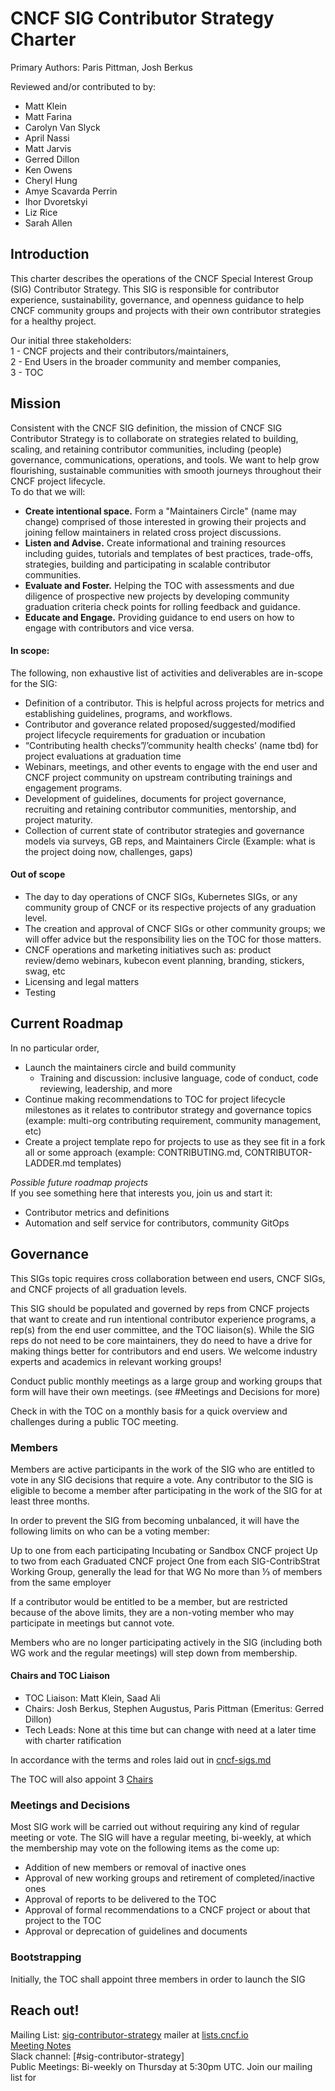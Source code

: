 # CNCF SIG Contributor Strategy Charter

Primary Authors: Paris Pittman, Josh Berkus  

Reviewed and/or contributed to by:  
* Matt Klein
* Matt Farina  
* Carolyn Van Slyck  
* April Nassi
* Matt Jarvis
* Gerred Dillon
* Ken Owens
* Cheryl Hung
* Amye Scavarda Perrin
* Ihor Dvoretskyi
* Liz Rice
* Sarah Allen

## Introduction
This charter describes the operations of the CNCF Special Interest Group (SIG)
Contributor Strategy. This SIG is responsible for contributor experience,
sustainability, governance, and openness guidance to help CNCF community groups
and projects with their own contributor strategies for a healthy project.

Our initial three stakeholders:  
1 - CNCF projects and their contributors/maintainers,  
2 - End Users in the broader community and member companies,  
3 - TOC

## Mission
Consistent with the CNCF SIG definition, the mission of CNCF SIG Contributor
Strategy is to collaborate on strategies related to building, scaling, and
retaining contributor communities, including (people) governance, 
communications, operations, and tools. We want to help grow flourishing, 
sustainable communities with smooth journeys throughout their CNCF project 
lifecycle.   
To do that we will:
* **Create intentional space.** Form a "Maintainers Circle" (name may
  change) comprised of those interested in growing their projects and joining
  fellow maintainers in related cross project discussions.
* **Listen and Advise.** Create informational and training resources including
guides, tutorials and templates of best practices, trade-offs, strategies,
building and participating in scalable contributor communities.
* **Evaluate and Foster.** Helping the TOC with assessments and due diligence of
prospective new projects by developing community graduation criteria check
points for rolling feedback and guidance.
* **Educate and Engage.** Providing guidance to end users on how to engage with
 contributors and vice versa.

#### In scope:
The following, non exhaustive list of activities and deliverables are
in-scope for the SIG:
* Definition of a contributor. This is helpful across projects for metrics and
establishing guidelines, programs, and workflows.
* Contributor and goverance related proposed/suggested/modified project 
lifecycle requirements for graduation or incubation
* “Contributing health checks”/’community health checks’ (name tbd) for project
evaluations at graduation time  
* Webinars, meetings, and other events to engage with the end user and CNCF 
project community on upstream contributing trainings and engagement programs.  
* Development of guidelines, documents for project governance, recruiting and
retaining contributor communities, mentorship, and project maturity.
* Collection of current state of contributor strategies and governance models
via surveys, GB reps, and Maintainers Circle (Example: what is the project doing
  now, challenges, gaps)

#### Out of scope
* The day to day operations of CNCF SIGs, Kubernetes SIGs, or any community 
group of CNCF or its respective projects of any graduation level.
* The creation and approval of CNCF SIGs or other community groups; we will
offer advice but the responsibility lies on the TOC for those matters.
* CNCF operations and marketing initiatives such as: product review/demo
webinars, kubecon event planning, branding, stickers, swag, etc
* Licensing and legal matters
* Testing


## Current Roadmap
In no particular order,
* Launch the maintainers circle and build community 
  * Training and discussion: inclusive language, code of conduct, code 
  reviewing, leadership, and more
* Continue making recommendations to TOC for project lifecycle milestones as it 
relates to contributor strategy and governance topics (example: multi-org 
contributing requirement, community management, etc)
* Create a project template repo for projects to use as they see fit in a fork 
all or some approach (example: CONTRIBUTING.md, CONTRIBUTOR-LADDER.md templates)


*Possible future roadmap projects*  
If you see something here that interests you, join us and start it:  
* Contributor metrics and definitions  
* Automation and self service for contributors, community GitOps

## Governance
This SIGs topic requires cross collaboration between end users, CNCF SIGs, and
CNCF projects of all graduation levels.

This SIG should be populated and governed by reps from CNCF projects that want
to create and run intentional contributor experience programs, a rep(s) from the
end user committee, and the TOC liaison(s). While the SIG reps do not need to be
core maintainers, they do need to have a drive for making things better for
contributors and end users. We welcome industry experts and academics in
relevant working groups!

Conduct public monthly meetings as a large group and working groups that form
will have their own meetings. (see #Meetings and Decisions for more)

Check in with the TOC on a monthly basis for a quick overview and challenges
during a public TOC meeting.

### Members

Members are active participants in the work of the SIG who are entitled to vote
in any SIG decisions that require a vote.  Any contributor to the SIG is
eligible to become a member after participating in the work of the SIG for at
least three months.

In order to prevent the SIG from becoming unbalanced, it will have the following
limits on who can be a voting member:

Up to one from each participating Incubating or Sandbox CNCF project
Up to two from each Graduated CNCF project
One from each SIG-ContribStrat Working Group, generally the lead for that WG
No more than ⅓ of members from the same employer

If a contributor would be entitled to be a member, but are restricted because of
the above limits, they are a non-voting member who may participate in meetings
but cannot vote.

Members who are no longer participating actively in the SIG (including both WG
  work and the regular meetings) will step down from membership.

#### Chairs and TOC Liaison

- TOC Liaison: Matt Klein, Saad Ali   
- Chairs: Josh Berkus, Stephen Augustus, Paris Pittman  (Emeritus: Gerred 
Dillon)
- Tech Leads: None at this time but can change with need at a later time with
charter ratification   

In accordance with the terms and roles laid out in [cncf-sigs.md](https://github.com/cncf/toc/blob/master/sigs/cncf-sigs.md)

The TOC will also appoint 3 [Chairs](https://github.com/cncf/toc/blob/master/sigs/cncf-sigs.md#chair)

### Meetings and Decisions

Most SIG work will be carried out without requiring any kind of regular meeting
or vote. The SIG will have a regular meeting, bi-weekly, at which the
membership may vote on the following items as the come up:

* Addition of new members or removal of inactive ones
* Approval of new working groups and retirement of completed/inactive ones
* Approval of reports to be delivered to the TOC
* Approval of formal recommendations to a CNCF project or about that project to
the TOC
* Approval or deprecation of guidelines and documents

### Bootstrapping

Initially, the TOC shall appoint three members in order to launch the SIG

## Reach out!
Mailing List: [sig-contributor-strategy](mailto:sig-contributor-strategy@lists.cncf.io)
mailer at [lists.cncf.io](https://lists.cncf.io)  
[Meeting Notes](https://docs.google.com/document/d/1Xjw-yAqidQW67zv7OfMRErsfCotc-mfQ_248Te_YL0g/edit#heading=h.252i9x89qe0d)  
Slack channel: [#sig-contributor-strategy]  
Public Meetings: Bi-weekly on Thursday at 5:30pm UTC. Join our mailing list for


[cncf-sigs.md]: https://github.com/cncf/toc/blob/master/sigs/cncf-sigs.md
[sig-contributor-strategy]: mailto:sig-contributor-strategy@lists.cncf.io
[lists.cncf.io]: https://lists.cncf.io
[Meeting Notes]: https://docs.google.com/document/d/1Xjw-yAqidQW67zv7OfMRErsfCotc-mfQ_248Te_YL0g/edit#heading=h.252i9x89qe0d
